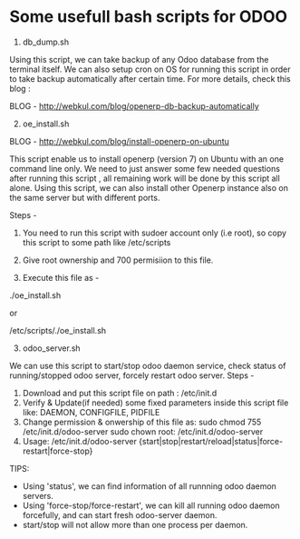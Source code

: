 # Some usefull bash scripts for ODOO

1) db_dump.sh

Using this script, we can take backup of any Odoo database from the terminal itself. We can also setup cron on OS for running this script in order to take backup automatically after certain time.
For more details, check this blog :

BLOG - http://webkul.com/blog/openerp-db-backup-automatically

2) oe_install.sh

BLOG - http://webkul.com/blog/install-openerp-on-ubuntu

This script enable us to install openerp (version 7) on Ubuntu with an one command line only. We need to just answer some few needed questions after running this script , all remaining work will be done by this script all alone.
Using this script, we can also install other Openerp instance also on the same server but with different ports.

Steps -

1) You need to run this script with sudoer account only (i.e root), so copy this script to some path like /etc/scripts

2) Give root ownership and 700 permisiion to this file.

3) Execute this file as -

./oe_install.sh 

or

/etc/scripts/./oe_install.sh

3) odoo_server.sh

We can use this script to start/stop odoo daemon service, check status of running/stopped odoo server, forcely restart odoo server.
Steps -
1) Download and put this script file on path : /etc/init.d
2) Verify & Update(if needed) some fixed parameters inside this script file like: DAEMON, CONFIGFILE, PIDFILE
3) Change permission & onwership of this file as:
sudo chmod 755 /etc/init.d/odoo-server
sudo chown root: /etc/init.d/odoo-server
4) Usage: /etc/init.d/odoo-server {start|stop|restart/reload|status|force-restart|force-stop}

TIPS: 
- Using 'status', we can find information of all runnning odoo daemon servers.
- Using 'force-stop/force-restart', we can kill all running odoo daemon forcefully, and can start fresh odoo-server daemon.
- start/stop will not allow more than one process per daemon.
